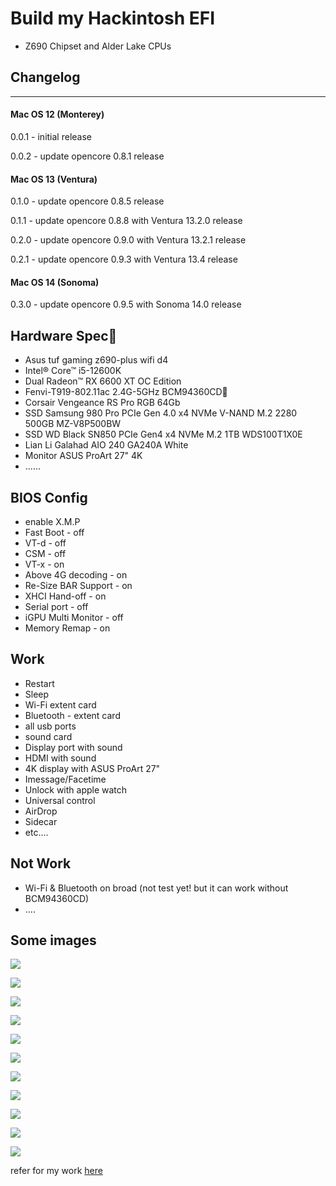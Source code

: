 # Build my Hackintosh EFI
- Z690 Chipset and Alder Lake CPUs

## Changelog

-----
#### Mac OS 12 (Monterey)

0.0.1 - initial release

0.0.2 - update opencore 0.8.1 release

#### Mac OS 13 (Ventura)

0.1.0 - update opencore 0.8.5 release

0.1.1 - update opencore 0.8.8 with Ventura 13.2.0 release

0.2.0 - update opencore 0.9.0 with Ventura 13.2.1 release

0.2.1 - update opencore 0.9.3 with Ventura 13.4 release

#### Mac OS 14 (Sonoma)

0.3.0 - update opencore 0.9.5 with Sonoma 14.0 release


## Hardware Spec
- Asus tuf gaming z690-plus wifi d4
- Intel® Core™ i5-12600K
- Dual Radeon™ RX 6600 XT OC Edition
- Fenvi-T919-802.11ac 2.4G-5GHz BCM94360CD
- Corsair Vengeance RS Pro RGB 64Gb
- SSD Samsung 980 Pro PCIe Gen 4.0 x4 NVMe V-NAND M.2 2280 500GB MZ-V8P500BW
- SSD WD Black SN850 PCIe Gen4 x4 NVMe M.2 1TB WDS100T1X0E
- Lian Li Galahad AIO 240 GA240A White
- Monitor ASUS ProArt 27" 4K
- ......

## BIOS Config
 - enable X.M.P
 - Fast Boot - off
 - VT-d - off
 - CSM - off
 - VT-x - on
 - Above 4G decoding - on
 - Re-Size BAR Support - on
 - XHCI Hand-off - on
 - Serial port - off
 - iGPU Multi Monitor - off
 - Memory Remap - on
 
## Work
- Restart
- Sleep
- Wi-Fi extent card
- Bluetooth - extent card
- all usb ports
- sound card
- Display port with sound
- HDMI with sound
- 4K display with ASUS ProArt 27"
- Imessage/Facetime
- Unlock with apple watch
- Universal control 
- AirDrop
- Sidecar
- etc....
## Not Work 
- Wi-Fi & Bluetooth on broad (not test yet! but it can work without BCM94360CD)
- ....

## Some images
![](img/opencore.png)

![](img/sidecar.png)

![](img/sidecar1.png)

![](img/sidecar2.png)


![](img/about.png)

![](img/vga.png)

![](img/ram.png)

![](img/sata.png)

![](img/usb.png)

![](img/usb2.png)

![](img/wifi.png)


refer for my work [here](TECH.md)
